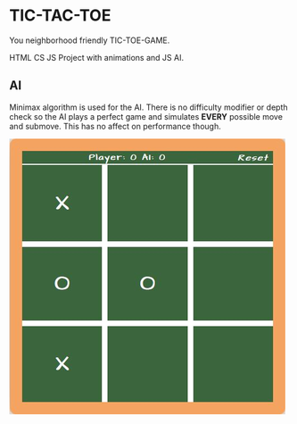 # TIC-TAC-TOE
You neighborhood friendly TIC-TOE-GAME.


HTML CS JS Project with animations and JS AI.

## AI
Minimax algorithm is used for the AI. There is no difficulty modifier or depth check so the AI plays a perfect game
and simulates **EVERY** possible move and submove. This has no affect on performance though.

![tic tac toe snapshot](https://github.com/ninjaboynaru/TicTacToe/blob/master/Docs/COVER_IMG.JPG)
